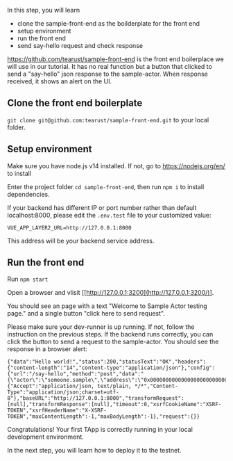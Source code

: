 In this step, you will learn
- clone the sample-front-end as the boilderplate for the front end
- setup environment
- run the front end
- send say-hello request and check response

https://github.com/tearust/sample-front-end is the front end boilerplace we will use in our tutorial. It has no real function but a button that clicked to send a "say-hello" json response to the sample-actor. When response received, it shows an alert on the UI. 


## Clone the front end boilerplate

`git clone git@github.com:tearust/sample-front-end.git` to your local folder.

## Setup environment

Make sure you have node.js v14 installed. If not, go to https://nodejs.org/en/ to install

Enter the project folder `cd sample-front-end`, then run `npm i` to install dependencies.

If your backend has different IP or port number rather than default localhost:8000, please edit the `.env.test` file to your customized value:
```
VUE_APP_LAYER2_URL=http://127.0.0.1:8000
```
This address will be your backend service address. 

## Run the front end

Run `npm start`

Open a browser and vlisit [[http://127.0.0.1:3200](http://127.0.0.1:3200/)].

You should see an page with a text "Welcome to Sample Actor testing page." and a single button "click here to send request".

Please make sure your dev-runner is up running. If not, follow the instruction on the previous steps. If the backend runs correctly, you can click the button to send a request to the sample-actor. You should see the response in a browser alert: 
```
{"data":"Hello world!","status":200,"statusText":"OK","headers":{"content-length":"14","content-type":"application/json"},"config":{"url":"/say-hello","method":"post","data":"{\"actor\":\"someone.sample\",\"address\":\"0x000000000000000000000000000000000000000f\"}","headers":{"Accept":"application/json, text/plain, */*","Content-Type":"application/json;charset=utf-8"},"baseURL":"http://127.0.0.1:8000","transformRequest":[null],"transformResponse":[null],"timeout":0,"xsrfCookieName":"XSRF-TOKEN","xsrfHeaderName":"X-XSRF-TOKEN","maxContentLength":-1,"maxBodyLength":-1},"request":{}}
```

Congratulations! Your first TApp is correctly running in your local development environment. 

In the next step, you will learn how to deploy it to the testnet.
